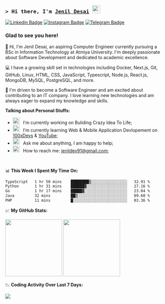 ### <samp>&gt; Hi there, I'm <a href="https://github.com/Jenil-Desai" target="_blank">Jenil Desai</a> <img src="https://media.giphy.com/media/hvRJCLFzcasrR4ia7z/giphy.gif" width="25"> </samp>

[![Linkedin Badge](https://img.shields.io/badge/-LinkedIn-0e76a8?style=flat-square&logo=Linkedin&logoColor=white)](https://linkedin.com/in/desaijenil)
[![Instagram Badge](https://img.shields.io/badge/-Instagram-e4405f?style=flat-square&logo=Instagram&logoColor=white)](https://instagram.com/jenxl_09/)
[![Telegram Badge](https://img.shields.io/badge/-Telegram-0088cc?style=flat-square&logo=Telegram&logoColor=white)](https://t.me/jenxl_09)

### Glad to see you here!

👋 Hi, I'm Jenil Desai, an aspiring Computer Engineer currently pursuing a BSc in Information Technology at Atmiya University. I'm deeply passionate about Software Development and dedicated to academic excellence.

💻 I have a growing skill set in technologies including Docker, Next.js, Git, GitHub, Linux, HTML, CSS, JavaScript, Typescript, Node.js, React.js, MongoDB, MySQL, PostgreSQL, and more.

🚀 I'm driven to become a Software Engineer and am excited about contributing to an IT company. I love learning new technologies and am always eager to expand my knowledge and skills.

**Talking about Personal Stuffs:**

- <img src="https://github.com/Gapur/Gapur/blob/main/assets/developer.gif?raw=true" width="21" />&nbsp;&nbsp; I’m currently working on Buliding Crazy Idea To Life;
- <img src="https://github.com/Gapur/Gapur/blob/main/assets/lightning.gif?raw=true" width="21" />&nbsp;&nbsp; I’m currently learning Web & Mobile Application Devlopement on [100xDevs](https://app.100xdevs.com/) & [YouTube](https://www.youtube.com/playlist?list=PLRAV69dS1uWSjBBJ-egNNOd4mdblt1P4c);
- <img src="https://github.com/Gapur/Gapur/blob/main/assets/message.gif?raw=true" width="21" />&nbsp;&nbsp; Ask me about anything, I am happy to help;
- <img src="https://github.com/Gapur/Gapur/blob/main/assets/letterbox.gif?raw=true" width="21" />&nbsp;&nbsp; How to reach me: jenildev91@gmail.com;

</br>

📊 **This Week I Spent My Time On:**

<!--START_SECTION:waka-->

```txt
TypeScript   1 hr 50 mins    ████████▒░░░░░░░░░░░░░░░░   32.91 %
Python       1 hr 31 mins    ██████▓░░░░░░░░░░░░░░░░░░   27.16 %
Go           1 hr 17 mins    █████▓░░░░░░░░░░░░░░░░░░░   23.04 %
Java         32 mins         ██▒░░░░░░░░░░░░░░░░░░░░░░   09.60 %
PHP          11 mins         █░░░░░░░░░░░░░░░░░░░░░░░░   03.36 %
```

<!--END_SECTION:waka-->

📈 **My GitHub Stats:**

<p>
  <img height="180em" src="https://github-readme-stats.vercel.app/api?username=Jenil-Desai&show_icons=true&hide_border=true&&count_private=true&include_all_commits=true" />
  <img height="180em" src="https://github-readme-stats.vercel.app/api/top-langs/?username=Jenil-Desai&exclude_repo=KNN-Image-Classification&show_icons=true&hide_border=true&layout=compact&langs_count=8"/>
</p>

📉 **Coding Activity Over Last 7 Days:**
<p>
  <a href="https://wakatime.com"><img src="https://wakatime.com/share/@jenxl_09/b8102f6f-f9e3-4f01-9f62-81ca0bf42cab.png" /></a>
</p>
